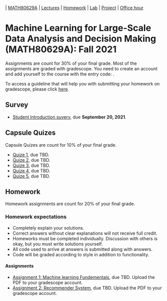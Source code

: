 | [MATH80629A](main.md) | [Lectures](lectures.md) | [Homework](homework.md) | [Lab](lab.md) | [Project](project.md) | [Office hour](office_hr.md)
# Machine Learning for Large-Scale Data Analysis and Decision Making (MATH80629A): Fall 2021

Assignments are count for 30% of your final grade. Most of the assignments are graded with gradescope. You need to create an account and add yourself to the course with the entry code: .

To access a guideline that will help you with submitting your homework on gradescope, please click [here]().

## Survey
- [Student Introduction suvery](https://forms.gle/9pBe78n34ipMccxB8), due **September 20, 2021**.

## Capsule Quizes 
Capsule Quizes are count for 10% of your final grade.
- [Quize 1](), due TBD. 
- [Quize 2](), due TBD. 
- [Quize 3](), due TBD. 
- [Quize 4](), due TBD. 
- [Quize 5](), due TBD. 

## Homework
Homework assignments are count for 20% of your final grade.

### Homework expectations
- Completely explain your solutions. 
- Correct answers without clear explanations will not receive full credit.
- Homeworks must be completed individually. Discussion with others is okay, but you must write solutions yourself.
- All code used to arrive at answers is submitted along with answers.
- Code will be graded according to style in addition to functionality.

#### Assignments
- [Assignment 1: Machine learning Fundementals](), due TBD. Upload the PDF to your gradescope account.
- [Assignment 2: Recommender System](), due TBD. Upload the PDF to your gradescope account.





